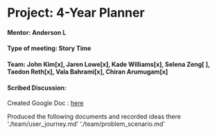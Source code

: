 # Project: 4-Year Planner
#### Mentor: Anderson L
#### Type of meeting: Story Time
#### Team: John Kim[x],  Jaren Lowe[x],  Kade Williams[x], Selena Zeng[ ], Taedon Reth[x], Vala Bahrami[x], Chiran Arumugam[x]
#### Scribed Discussion:


Created Google Doc : [here](https://docs.google.com/document/d/1x4WsWPcMTlVxe7FJ9nOhaaj8p9SaA0qYmHfS4lTAGYY/edit?usp=sharing)

Produced the following documents and recorded ideas there
‘./team/user_journey.md’
‘./team/problem_scenario.md’